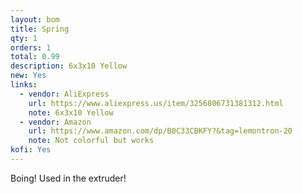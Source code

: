```yaml
---
layout: bom
title: Spring
qty: 1
orders: 1
total: 0.99
description: 6x3x10 Yellow
new: Yes
links:
  - vendor: AliExpress
    url: https://www.aliexpress.us/item/3256806731381312.html
    note: 6x3x10 Yellow
  - vendor: Amazon
    url: https://www.amazon.com/dp/B0C33CBKFY?&tag=lemontron-20
    note: Not colorful but works
kofi: Yes
---
```


Boing! Used in the extruder!